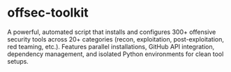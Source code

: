 # offsec-toolkit
A powerful, automated script that installs and configures 300+ offensive security tools across 20+ categories (recon, exploitation, post-exploitation, red teaming, etc.). Features parallel installations, GitHub API integration, dependency management, and isolated Python environments for clean tool setups.
